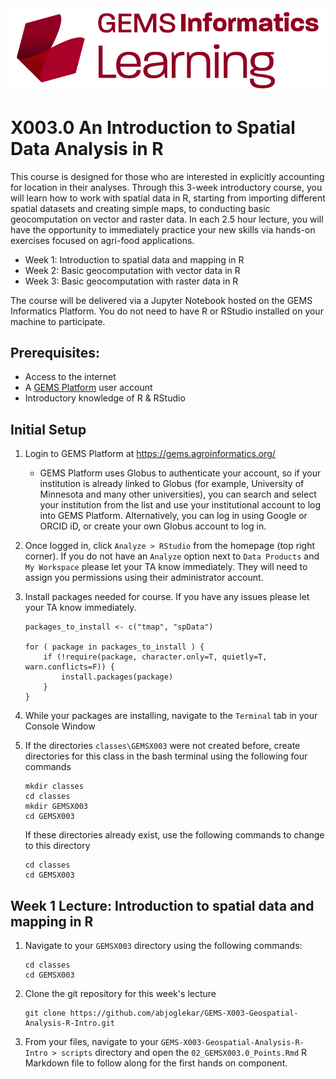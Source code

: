 <img src="images/GEMS Informatics Learning.png" width=600 alt="GEMS Learning Logo" title="GEMS Learning" />

# X003.0 An Introduction to Spatial Data Analysis in R

This course is designed for those who are interested in explicitly accounting for location in their analyses. Through this 3-week introductory course, you will learn how to work with spatial data in R, starting from importing different spatial datasets and creating simple maps, to conducting basic geocomputation on vector and raster data. In each 2.5 hour lecture, you will have the opportunity to immediately practice your new skills via hands-on exercises focused on agri-food applications. 

- Week 1: Introduction to spatial data and mapping in R
- Week 2: Basic geocomputation with vector data in R
- Week 3: Basic geocomputation with raster data in R 

The course will be delivered via a Jupyter Notebook hosted on the GEMS Informatics Platform. You do not need to have R or RStudio installed on your machine to participate.

## Prerequisites: 
- Access to the internet
- A [GEMS Platform](https://gems.agroinformatics.org/webui/#) user account
- Introductory knowledge of R & RStudio  

## Initial Setup
1. Login to GEMS Platform at https://gems.agroinformatics.org/
    - GEMS Platform uses Globus to authenticate your account, so if your institution is already linked to Globus (for example, University of Minnesota and many other universities), you can search and select your institution from the list and use your institutional account to log into GEMS Platform. Alternatively, you can log in using Google or ORCID iD, or create  your own Globus account to log in.   
    
2. Once logged in, click `Analyze > RStudio` from the homepage (top right corner). If you do not have an `Analyze` option next to `Data Products` and `My Workspace` please let your TA know immediately. They will need to assign you permissions using their administrator account. 

3. Install packages needed for course. If you have any issues please let your TA know immediately. 
    ```shell
    packages_to_install <- c("tmap", "spData")
    
    for ( package in packages_to_install ) {
        if (!require(package, character.only=T, quietly=T, warn.conflicts=F)) {
            install.packages(package)
        }
    }
    ```

4. While your packages are installing, navigate to the `Terminal` tab in your Console Window

5. If the directories `classes\GEMSX003` were not created before, create directories for this class in the bash terminal using the following four commands  
    ```shell
    mkdir classes  
    cd classes  
    mkdir GEMSX003  
    cd GEMSX003
    ```  
    If these directories already exist, use the following commands to change to this directory
    ```shell
    cd classes
    cd GEMSX003
    ```
    
    
## Week 1 Lecture: Introduction to spatial data and mapping in R
1. Navigate to your `GEMSX003` directory using the following commands:
    ```shell
    cd classes
    cd GEMSX003
    ```
2. Clone the git repository for this week's lecture  
    ```shell
    git clone https://github.com/abjoglekar/GEMS-X003-Geospatial-Analysis-R-Intro.git
    ```
3. From your files, navigate to your `GEMS-X003-Geospatial-Analysis-R-Intro > scripts` directory and open the `02_GEMSX003.0_Points.Rmd` R Markdown file to follow along for the first hands on component. 

